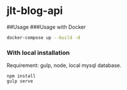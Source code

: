 # jlt-blog-api

##Usage 
###Usage with Docker
```bash
docker-compose up --build -d
```

### With local installation
Requirement: gulp, node, local mysql database. 
``` 
npm install 
gulp serve
```